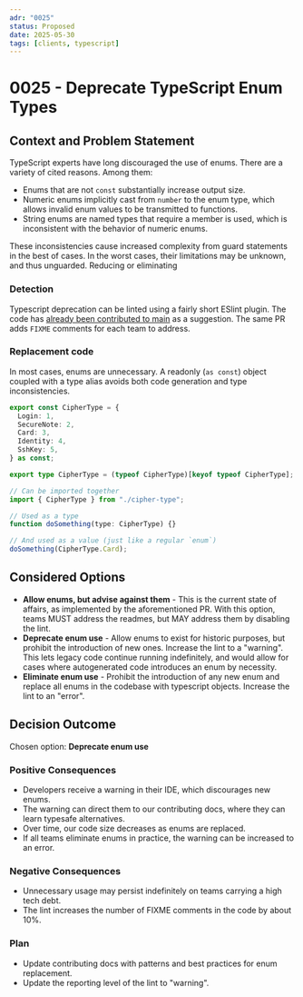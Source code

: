 ```yaml
---
adr: "0025"
status: Proposed
date: 2025-05-30
tags: [clients, typescript]
---
```


# 0025 - Deprecate TypeScript Enum Types

<AdrTable frontMatter={frontMatter}></AdrTable>

## Context and Problem Statement

TypeScript experts have long discouraged the use of enums. There are a variety of cited reasons.
Among them:

- Enums that are not `const` substantially increase output size.
- Numeric enums implicitly cast from `number` to the enum type, which allows invalid enum values to
  be transmitted to functions.
- String enums are named types that require a member is used, which is inconsistent with the
  behavior of numeric enums.

These inconsistencies cause increased complexity from guard statements in the best of cases. In the
worst cases, their limitations may be unknown, and thus unguarded. Reducing or eliminating

### Detection

Typescript deprecation can be linted using a fairly short ESlint plugin. The code has [already been
contributed to main][no-enum-lint] as a suggestion. The same PR adds `FIXME` comments for each team
to address.

### Replacement code

In most cases, enums are unnecessary. A readonly (`as const`) object coupled with a type alias
avoids both code generation and type inconsistencies.

```ts
export const CipherType = {
  Login: 1,
  SecureNote: 2,
  Card: 3,
  Identity: 4,
  SshKey: 5,
} as const;

export type CipherType = (typeof CipherType)[keyof typeof CipherType];

// Can be imported together
import { CipherType } from "./cipher-type";

// Used as a type
function doSomething(type: CipherType) {}

// And used as a value (just like a regular `enum`)
doSomething(CipherType.Card);
```

## Considered Options

- **Allow enums, but advise against them** - This is the current state of affairs, as implemented by
  the aforementioned PR. With this option, teams MUST address the readmes, but MAY address them by
  disabling the lint.
- **Deprecate enum use** - Allow enums to exist for historic purposes, but prohibit the introduction
  of new ones. Increase the lint to a "warning". This lets legacy code continue running
  indefinitely, and would allow for cases where autogenerated code introduces an enum by necessity.
- **Eliminate enum use** - Prohibit the introduction of any new enum and replace all enums in the
  codebase with typescript objects. Increase the lint to an "error".

## Decision Outcome

Chosen option: **Deprecate enum use**

### Positive Consequences

- Developers receive a warning in their IDE, which discourages new enums.
- The warning can direct them to our contributing docs, where they can learn typesafe alternatives.
- Over time, our code size decreases as enums are replaced.
- If all teams eliminate enums in practice, the warning can be increased to an error.

### Negative Consequences

- Unnecessary usage may persist indefinitely on teams carrying a high tech debt.
- The lint increases the number of FIXME comments in the code by about 10%.

### Plan

- Update contributing docs with patterns and best practices for enum replacement.
- Update the reporting level of the lint to "warning".

[no-enum-lint]: https://github.com/bitwarden/clients/blob/main/libs/eslint/platform/no-enums.mjs
